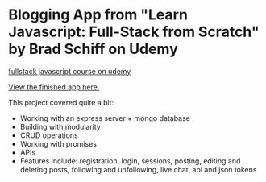 # Blogging App from "Learn Javascript: Full-Stack from Scratch" by Brad Schiff on Udemy
[fullstack javascript course on udemy](https://www.udemy.com/course/learn-javascript-full-stack-from-scratch/)

[View the finished app here.](https://fullstackjscourse-complexapp.herokuapp.com/)

This project covered quite a bit:
- Working with an express server + mongo database
- Building with modularity
- CRUD operations
- Working with promises
- APIs
- Features include: registration, login, sessions, posting, editing and deleting posts, following and unfollowing, live chat, api and json tokens
